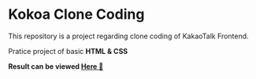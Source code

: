 # Kokoa Clone Coding

This repository is a project regarding clone coding of KakaoTalk Frontend.

Pratice project of basic **HTML & CSS**

**Result can be viewed [Here 🔗](https://comographer.github.io/kokoa_clone_2021_04/)**
